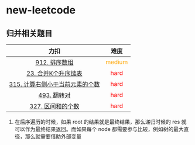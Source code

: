 # new-leetcode

## 归并相关题目

|                             力扣                             |                难度                |
| :----------------------------------------------------------: | :--------------------------------: |
| [912. 排序数组](https://leetcode.cn/problems/sort-an-array/) | <font color='Orange'>medium</font> |
| [23. 合并K个升序链表](https://leetcode.cn/problems/merge-k-sorted-lists/) |   <font color='red'>hard</font>    |
| [315. 计算右侧小于当前元素的个数](https://leetcode.cn/problems/count-of-smaller-numbers-after-self/) |   <font color='red'>hard</font>    |
|  [493. 翻转对](https://leetcode.cn/problems/reverse-pairs/)  |   <font color='red'>hard</font>    |
| [327. 区间和的个数](https://leetcode.cn/problems/count-of-range-sum/) |   <font color='red'>hard</font>    |



1. 在后序遍历的时候，如果 root 的结果就是最终结果，那么递归时候的 res 就可以作为最终结果返回。而如果每个 node 都需要参与比较，例如树的最大直径，那么就需要借助外部变量
